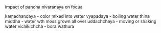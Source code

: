 impact of pancha nivaranaya on focua

kamachandaya - color mixed into water
vyapadaya - boiling water
thina middha - water wth moss grown all over
uddachchaya - moving or shaking water
vichikichcha - bora wathura